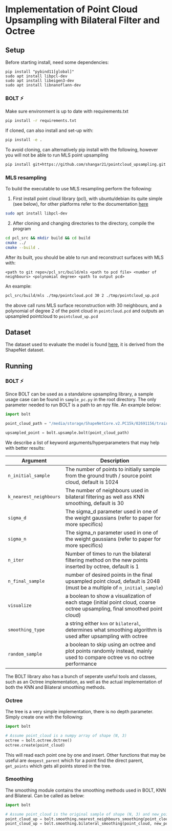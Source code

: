 # Implementation of Point Cloud Upsampling with Bilateral Filter and Octree

## Setup

Before starting install, need some dependencies:

```
pip install "pybind11[global]"
sudo apt install libpcl-dev
sudo apt install libeigen3-dev
sudo apt install libnanoflann-dev
```

### BOLT ⚡

Make sure environment is up to date with requirements.txt

```bash
pip install -r requirements.txt
```

If cloned, can also install and set-up with:

```bash
pip install -e .
```

To avoid cloning, can alternatively pip install with the following, however you will not be able to run MLS point upsampling

```bash
pip install git+https://github.com/shangar21/pointcloud_upsampling.git                                                                            
```

### MLS resampling

To build the executable to use MLS resampling perform the following:

1. First install point cloud library (pcl), with ubuntu/debian its quite simple (see below), for other platforms refer to the documentation [here](https://pointclouds.org/)

```bash
sudo apt install libpcl-dev
```

2. After cloning and changing directories to the directory, compile the program

```bash
cd pcl_src && mkdir build && cd build
cmake ../
cmake --build .
```
After its built, you should be able to run and reconstruct surfaces with MLS with:

```
<path to git repo>/pcl_src/build/mls <path to pcd file> <number of neighbours> <polynomial degree> <path to output pcd>
```
An example:

```bash
pcl_src/build/mls ./tmp/pointcloud.pcd 30 2 ./tmp/pointcloud_up.pcd
```
the above call runs MLS surface reconstruction with 30 neighbours, and a polynomial of degree 2 of the point cloud in `pointcloud.pcd` and outputs an upsampled pointcloud to `pointcloud_up.pcd`

## Dataset

The dataset used to evaluate the model is found [here](https://github.com/stevenygd/PointFlow#dataset), it is derived from the ShapeNet dataset.

## Running

### BOLT ⚡

Since BOLT can be used as a standalone upsampling library, a sample usage case can be found in `sample_pc.py` in the root directory. The only parameter needed to run BOLT is a path to an npy file. An example below:

```python
import bolt

point_cloud_path = "/media/storage/ShapeNetCore.v2.PC15k/02691156/train/1021a0914a7207aff927ed529ad90a11.npy"

upsampled_point = bolt.upsample.bolt(point_cloud_path)
```

We describe a list of keyword arguments/hyperparameters that may help with better results:

| Argument    | Description |
| -------- | ------- |
| `n_initial_sample`  | The number of points to initially sample from the ground truth / source point cloud, default is 1024    |
| `k_nearest_neighbours` | The number of neighbours used in bilateral filtering as well ass KNN smoothing, default is 30     |
| `sigma_d`    | The sigma_d parameter used in one of the weight gaussians (refer to paper for more specifics)    |
| `sigma_n`    | The sigma_n parameter used in one of the weight gaussians (refer to paper for more specifics)    |
| `n_iter`     | Number of times to run the bilateral filtering method on the new points inserted by octree, default is 1 | 
| `n_final_sample` | number of desired points in the final upsampled point cloud, default is 2048 (must be a multiple of `n_initial_sample`) |
| `visualize` | a boolean to show a visualization of each stage (initial point cloud, coarse octree upsampling, final smoothed point cloud) |
| `smoothing_type` | a string either `knn` or `bilateral`, determines what smoothing algorithm is used after upsampling with octree | 
| `random_sample` | a boolean to skip using an octree and plot points randomly instead, mainly used to compare octree vs no octree performance | 

The BOLT library also has a bunch of seperate useful tools and classes, such as an Octree implementation, as well as the actual implementation of both the KNN and Bilateral smoothing methods. 

### Octree

The tree is a very simple implementation, there is no depth parameter. Simply create one with the following:

```python
import bolt

# Assume point_cloud is a numpy array of shape (N, 3) 
octree = bolt.octree.Octree()
octree.create(point_cloud)
```
This will read each point one by one and insert. Other functions that may be useful are `deepest_parent` which for a point find the direct parent, `get_points` which gets all points stored in the tree.

### Smoothing

The smoothing module contains the smoothing methods used in BOLT, KNN and Bilateral. Can be called as below:

```python
import bolt

# Assume point_cloud is the original sample of shape (N, 3) and new_points are the points we wish to add to our point_cloud, also with a shape (N', 3)
point_cloud_up = bolt.smoothing.nearest_neighbours_smoothing(point_cloud, new_points, k=30) # k is the number of neighbours
point_cloud_up = bolt.smoothing.bilateral_smoothing(point_cloud, new_points, k=30, sigma_d=0.1, sigma_n=0.1, n_iter=1)
```
